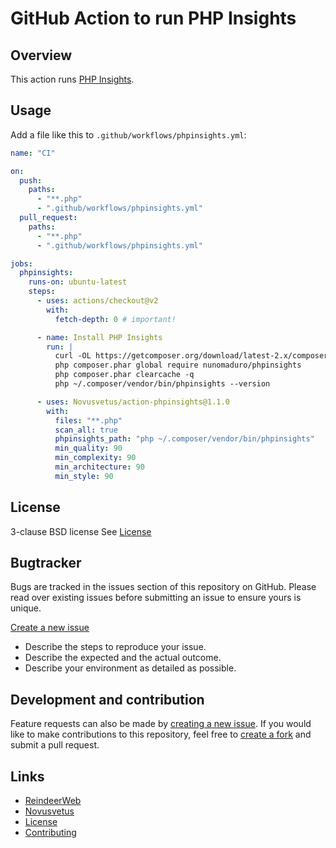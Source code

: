 # GitHub Action to run PHP Insights


## Overview

This action runs [PHP Insights](https://github.com/nunomaduro/phpinsights).


## Usage

Add a file like this to `.github/workflows/phpinsights.yml`:

```yml
name: "CI"

on:
  push:
    paths:
      - "**.php"
      - ".github/workflows/phpinsights.yml"
  pull_request:
    paths:
      - "**.php"
      - ".github/workflows/phpinsights.yml"

jobs:
  phpinsights:
    runs-on: ubuntu-latest
    steps:
      - uses: actions/checkout@v2
        with:
          fetch-depth: 0 # important!

      - name: Install PHP Insights
        run: |
          curl -OL https://getcomposer.org/download/latest-2.x/composer.phar
          php composer.phar global require nunomaduro/phpinsights
          php composer.phar clearcache -q
          php ~/.composer/vendor/bin/phpinsights --version

      - uses: Novusvetus/action-phpinsights@1.1.0
        with:
          files: "**.php"
          scan_all: true
          phpinsights_path: "php ~/.composer/vendor/bin/phpinsights"
          min_quality: 90
          min_complexity: 90
          min_architecture: 90
          min_style: 90
```

## License ##
3-clause BSD license
See [License](LICENSE)


## Bugtracker ##
Bugs are tracked in the issues section of this repository on GitHub.
Please read over existing issues before submitting an issue to ensure yours is unique.

[Create a new issue](../../issues/new)
 - Describe the steps to reproduce your issue.
 - Describe the expected and the actual outcome.
 - Describe your environment as detailed as possible.


## Development and contribution ##
Feature requests can also be made by [creating a new issue](../../issues/new).
If you would like to make contributions to this repository, feel free to [create a fork](../../fork) and submit a pull request.


## Links ##
* [ReindeerWeb](https://www.reindeer-web.de)
* [Novusvetus](https://www.novusvetus.de)
* [License](./LICENSE)
* [Contributing](./CONTRIBUTING.md)
